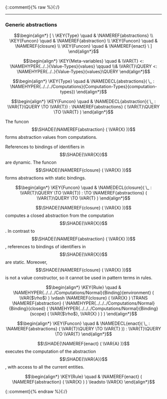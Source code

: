 {::comment}{% raw %}{:/}


----

### Generic abstractions
               


$$\begin{align*}
  [ \
  \KEY{Type} \quad & \NAMEREF{abstractions} \\
  \KEY{Funcon} \quad & \NAMEREF{abstraction} \\
  \KEY{Funcon} \quad & \NAMEREF{closure} \\
  \KEY{Funcon} \quad & \NAMEREF{enact}
  \ ]
\end{align*}$$

$$\begin{align*}
  \KEY{Meta-variables} \quad
  & \VAR{T} <: \NAMEHYPER{../..}{Value-Types}{values} \qquad \\& \VAR{T}\QUERY <: \NAMEHYPER{../..}{Value-Types}{values}\QUERY
\end{align*}$$

$$\begin{align*}
  \KEY{Type} \quad 
  & \NAMEDECL{abstractions}(
                       \_ : \NAMEHYPER{../../../Computations}{Computation-Types}{computation-types})  
\end{align*}$$

$$\begin{align*}
  \KEY{Funcon} \quad
  & \NAMEDECL{abstraction}(
                       \_ : \VAR{T}\QUERY \TO \VAR{T}) 
    : \NAMEREF{abstractions}
        (  \VAR{T}\QUERY \TO \VAR{T} ) 
\end{align*}$$


  The funcon $$\SHADE{\NAMEREF{abstraction}
           (  \VAR{X} )}$$ forms abstraction values from computations.
  
  References to bindings of identifiers in $$\SHADE{\VAR{X}}$$ are dynamic.
  The funcon $$\SHADE{\NAMEREF{closure}
           (  \VAR{X} )}$$ forms abstractions with static bindings.


$$\begin{align*}
  \KEY{Funcon} \quad
  & \NAMEDECL{closure}(
                       \_ : \VAR{T}\QUERY \TO \VAR{T}) 
    :  \TO \NAMEREF{abstractions}
                     (  \VAR{T}\QUERY \TO \VAR{T} ) 
\end{align*}$$


  $$\SHADE{\NAMEREF{closure}
           (  \VAR{X} )}$$ computes a closed abstraction from the computation $$\SHADE{\VAR{X}}$$.
  In contrast to $$\SHADE{\NAMEREF{abstraction}
           (  \VAR{X} )}$$, references to bindings of identifiers
  in $$\SHADE{\VAR{X}}$$ are static. Moreover, $$\SHADE{\NAMEREF{closure}
           (  \VAR{X} )}$$ is not a value constructor,
  so it cannot be used in pattern terms in rules.


$$\begin{align*}
  \KEY{Rule} \quad
    & \NAMEHYPER{../../../Computations/Normal}{Binding}{environment} (  \VAR{$\rho$} ) \vdash \NAMEREF{closure}
                    (  \VAR{X} ) \TRANS 
        \NAMEREF{abstraction}
          (  \NAMEHYPER{../../../Computations/Normal}{Binding}{closed}
                  (  \NAMEHYPER{../../../Computations/Normal}{Binding}{scope}
                          (  \VAR{$\rho$}, 
                                 \VAR{X} ) ) )
\end{align*}$$

$$\begin{align*}
  \KEY{Funcon} \quad
  & \NAMEDECL{enact}(
                       \_ : \NAMEREF{abstractions}
                                 (  \VAR{T}\QUERY \TO \VAR{T} )) 
    : \VAR{T}\QUERY \TO \VAR{T} 
\end{align*}$$


  $$\SHADE{\NAMEREF{enact}
           (  \VAR{A} )}$$ executes the computation of the abstraction $$\SHADE{\VAR{A}}$$,
  with access to all the current entities.


$$\begin{align*}
  \KEY{Rule} \quad
    & \NAMEREF{enact}
        (  \NAMEREF{abstraction}
                (  \VAR{X} ) ) \leadsto 
        \VAR{X}
\end{align*}$$



[Funcons-beta]: /CBS-beta/math/Funcons-beta
  "FUNCONS-BETA"
[Unstable-Funcons-beta]: /CBS-beta/math/Unstable-Funcons-beta
  "UNSTABLE-FUNCONS-BETA"
[Languages-beta]: /CBS-beta/math/Languages-beta
  "LANGUAGES-BETA"
[Unstable-Languages-beta]: /CBS-beta/math/Unstable-Languages-beta
  "UNSTABLE-LANGUAGES-BETA"
[CBS-beta]: /CBS-beta
  "CBS-BETA"
[Generic.cbs]: https://github.com/plancomps/CBS-beta/blob/master/Funcons-beta/Values/Abstraction/Generic/Generic.cbs
  "CBS SOURCE FILE ON GITHUB"
[PLAIN]: /CBS-beta/docs/Funcons-beta/Values/Abstraction/Generic
  "CBS SOURCE WEB PAGE"
 [PRETTY]: /CBS-beta/math/Funcons-beta/Values/Abstraction/Generic
  "CBS-KATEX WEB PAGE"
[PDF]: https://github.com/plancomps/CBS-beta/blob/master/Funcons-beta/Values/Abstraction/Generic/Generic.pdf
  "CBS-LATEX PDF FILE"
[PLanCompS Project]: https://plancomps.github.io
  "PROGRAMMING LANGUAGE COMPONENTS AND SPECIFICATIONS PROJECT HOME PAGE"
{::comment}{% endraw %}{:/}
